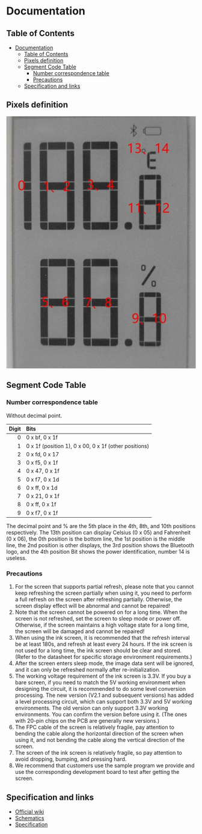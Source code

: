 # Documentation

## Table of Contents

- [Documentation](#documentation)
  - [Table of Contents](#table-of-contents)
  - [Pixels definition](#pixels-definition)
  - [Segment Code Table](#segment-code-table)
    - [Number correspondence table](#number-correspondence-table)
    - [Precautions](#precautions)
  - [Specification and links](#specification-and-links)

## Pixels definition

![pixels-spec](./pixels-spec.jpg)

## Segment Code Table

### Number correspondence table

Without decimal point.

| Digit | Bits                                                  |
| ----: | :---------------------------------------------------- |
|     0 | 0 x bf, 0 x 1f                                        |
|     1 | 0 x 1f (position 1), 0 x 00, 0 x 1f (other positions) |
|     2 | 0 x fd, 0 x 17                                        |
|     3 | 0 x f5, 0 x 1f                                        |
|     4 | 0 x 47, 0 x 1f                                        |
|     5 | 0 x f7, 0 x 1d                                        |
|     6 | 0 x ff, 0 x 1d                                        |
|     7 | 0 x 21, 0 x 1f                                        |
|     8 | 0 x ff, 0 x 1f                                        |
|     9 | 0 x f7, 0 x 1f                                        |

The decimal point and % are the 5th place in the 4th, 8th, and 10th positions respectively.
The 13th position can display Celsius (0 x 05) and Fahrenheit (0 x 06), the 0th position is the bottom line, the 1st position is the middle line, the 2nd position is other displays, the 3rd position shows the Bluetooth logo, and the 4th position Bit shows the power identification, number 14 is useless.

### Precautions

1. For the screen that supports partial refresh, please note that you cannot keep refreshing the screen partially when using it, you need to perform a full refresh on the screen after refreshing partially. Otherwise, the screen display effect will be abnormal and cannot be repaired!
2. Note that the screen cannot be powered on for a long time. When the screen is not refreshed, set the screen to sleep mode or power off. Otherwise, if the screen maintains a high voltage state for a long time, the screen will be damaged and cannot be repaired!
3. When using the ink screen, it is recommended that the refresh interval be at least 180s, and refresh at least every 24 hours. If the ink screen is not used for a long time, the ink screen should be clear and stored. (Refer to the datasheet for specific storage environment requirements.)
4. After the screen enters sleep mode, the image data sent will be ignored, and it can only be refreshed normally after re-initialization.
5. The working voltage requirement of the ink screen is 3.3V. If you buy a bare screen, if you need to match the 5V working environment when designing the circuit, it is recommended to do some level conversion processing. The new version (V2.1 and subsequent versions) has added a level processing circuit, which can support both 3.3V and 5V working environments. The old version can only support 3.3V working environments. You can confirm the version before using it. (The ones with 20-pin chips on the PCB are generally new versions.)
6. The FPC cable of the screen is relatively fragile, pay attention to bending the cable along the horizontal direction of the screen when using it, and not bending the cable along the vertical direction of the screen.
7. The screen of the ink screen is relatively fragile, so pay attention to avoid dropping, bumping, and pressing hard.
8. We recommend that customers use the sample program we provide and use the corresponding development board to test after getting the screen.

## Specification and links

- [Official wiki](https://www.waveshare.com/wiki/1.9inch_Segment_e-Paper_Module_Manual#Arduino)
- [Schematics](https://www.waveshare.com/w/upload/3/35/1.9inch_Segment_e-Paper_Module01.pdf)
- [Specification](https://www.waveshare.com/w/upload/b/bd/IST7134.pdf)
